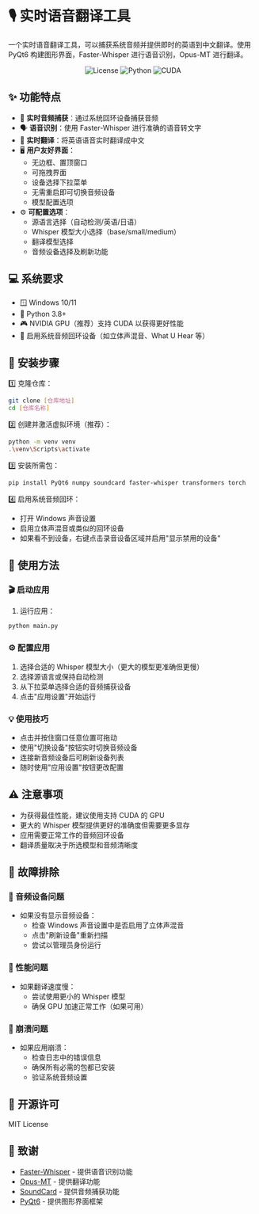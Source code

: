 # 🎙️ 实时语音翻译工具

一个实时语音翻译工具，可以捕获系统音频并提供即时的英语到中文翻译。使用 PyQt6 构建图形界面，Faster-Whisper 进行语音识别，Opus-MT 进行翻译。

<div align="center">

![License](https://img.shields.io/badge/license-MIT-blue.svg)
![Python](https://img.shields.io/badge/python-3.8+-blue.svg)
![CUDA](https://img.shields.io/badge/CUDA-compatible-green.svg)

</div>

## ✨ 功能特点

- 🎯 **实时音频捕获**：通过系统回环设备捕获音频
- 🗣️ **语音识别**：使用 Faster-Whisper 进行准确的语音转文字
- 🔄 **实时翻译**：将英语语音实时翻译成中文
- 🖥️ **用户友好界面**：
  - 无边框、置顶窗口
  - 可拖拽界面
  - 设备选择下拉菜单
  - 无需重启即可切换音频设备
  - 模型配置选项
- ⚙️ **可配置选项**：
  - 源语言选择（自动检测/英语/日语）
  - Whisper 模型大小选择（base/small/medium）
  - 翻译模型选择
  - 音频设备选择及刷新功能

## 💻 系统要求

- 🪟 Windows 10/11
- 🐍 Python 3.8+
- 🎮 NVIDIA GPU（推荐）支持 CUDA 以获得更好性能
- 🎵 启用系统音频回环设备（如立体声混音、What U Hear 等）

## 🚀 安装步骤

1️⃣ 克隆仓库：
```bash
git clone [仓库地址]
cd [仓库名称]
```

2️⃣ 创建并激活虚拟环境（推荐）：
```bash
python -m venv venv
.\venv\Scripts\activate
```

3️⃣ 安装所需包：
```bash
pip install PyQt6 numpy soundcard faster-whisper transformers torch
```

4️⃣ 启用系统音频回环：
   - 打开 Windows 声音设置
   - 启用立体声混音或类似的回环设备
   - 如果看不到设备，右键点击录音设备区域并启用"显示禁用的设备"

## 📖 使用方法

### 🎬 启动应用

1. 运行应用：
```bash
python main.py
```

### ⚙️ 配置应用

1. 选择合适的 Whisper 模型大小（更大的模型更准确但更慢）
2. 选择源语言或保持自动检测
3. 从下拉菜单选择合适的音频捕获设备
4. 点击"应用设置"开始运行

### 💡 使用技巧

- 点击并按住窗口任意位置可拖动
- 使用"切换设备"按钮实时切换音频设备
- 连接新音频设备后可刷新设备列表
- 随时使用"应用设置"按钮更改配置

## ⚠️ 注意事项

- 为获得最佳性能，建议使用支持 CUDA 的 GPU
- 更大的 Whisper 模型提供更好的准确度但需要更多显存
- 应用需要正常工作的音频回环设备
- 翻译质量取决于所选模型和音频清晰度

## 🔧 故障排除

### 🎵 音频设备问题
- 如果没有显示音频设备：
  - 检查 Windows 声音设置中是否启用了立体声混音
  - 点击"刷新设备"重新扫描
  - 尝试以管理员身份运行

### 🚀 性能问题
- 如果翻译速度慢：
  - 尝试使用更小的 Whisper 模型
  - 确保 GPU 加速正常工作（如果可用）

### 🐛 崩溃问题
- 如果应用崩溃：
  - 检查日志中的错误信息
  - 确保所有必需的包都已安装
  - 验证系统音频设置

## 📄 开源许可

MIT License

## 🙏 致谢

- [Faster-Whisper](https://github.com/guillaumekln/faster-whisper) - 提供语音识别功能
- [Opus-MT](https://github.com/Helsinki-NLP/Opus-MT) - 提供翻译功能
- [SoundCard](https://github.com/bastibe/SoundCard) - 提供音频捕获功能
- [PyQt6](https://www.riverbankcomputing.com/software/pyqt/) - 提供图形界面框架

